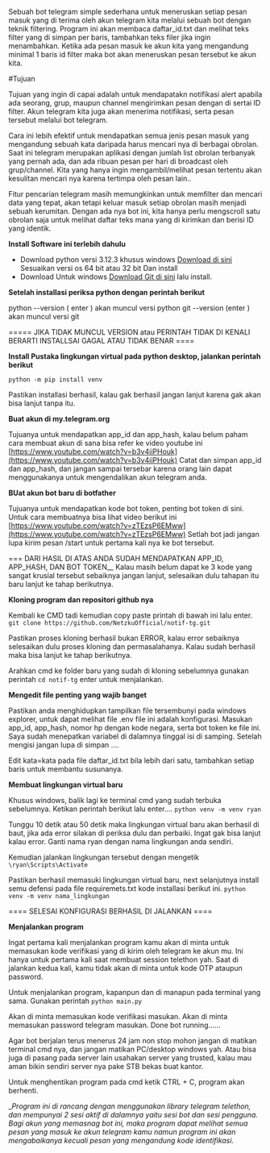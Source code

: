 Sebuah bot telegram simple sederhana untuk meneruskan setiap pesan masuk yang di terima oleh akun telegram kita melalui sebuah bot dengan teknik filtering.
Program ini akan membaca daftar_id.txt dan melihat teks filter yang di simpan per baris, tambahkan teks filer jika ingin menambahkan.
Ketika ada pesan masuk ke akun kita yang mengandung minimal 1 baris id filter maka bot akan meneruskan pesan tersebut ke akun kita.

#Tujuan

Tujuan yang ingin di capai adalah untuk mendapatakn notifikasi alert apabila ada seorang, grup, maupun channel mengirimkan pesan dengan  di sertai ID filter.
Akun telegram kita juga akan menerima notifikasi, serta pesan tersebut melalui bot telegram. 

Cara ini lebih efektif untuk mendapatkan semua jenis pesan masuk yang mengandung sebuah kata daripada harus mencari nya di berbagai obrolan. 
Saat ini telegram merupakan aplikasi dengan jumlah list obrolan terbanyak yang pernah ada, dan ada ribuan pesan per hari di broadcast oleh grup/channel.
Kita yang hanya ingin mengambil/melihat pesan tertentu akan kesulitan mencari nya karena tertimpa oleh pesan lain..

Fitur pencarian telegram masih memungkinkan untuk memfilter dan mencari data yang tepat, akan tetapi keluar masuk setiap obrolan masih menjadi sebuah kerumitan.
Dengan ada nya bot ini, kita hanya perlu mengscroll satu obrolan saja untuk melihat daftar teks mana yang di kirimkan dan berisi ID yang identik.


**Install Software ini terlebih dahulu**

- Download python versi 3.12.3 khusus windows [Download di sini](https://www.python.org/downloads/release/python-3123/) Sesuaikan versi os 64 bit atau 32 bit Dan install
- Download Untuk windows [Download Git di sini](https://git-scm.com/downloads) lalu install.

**Setelah installasi periksa python dengan perintah berikut**

python --version ( enter ) akan muncul versi python
git --version (enter ) akan muncul versi git

===== JIKA TIDAK MUNCUL VERSION atau PERINTAH TIDAK DI KENALI BERARTI INSTALLSAI GAGAL ATAU TIDAK BENAR ==== 


**Install Pustaka lingkungan virtual pada python desktop, jalankan perintah berikut**

`python -m pip install venv`

Pastikan installasi berhasil, kalau gak berhasil jangan lanjut karena gak akan bisa lanjut tanpa itu.

**Buat akun di my.telegram.org**

Tujuanya untuk mendapatkan app_id dan app_hash, kalau belum paham cara membuat akun di sana bisa refer ke video youtube ini [https://www.youtube.com/watch?v=b3v4iiPHouk](https://www.youtube.com/watch?v=b3v4iiPHouk)
Catat dan simpan app_id dan app_hash, dan jangan sampai tersebar karena orang lain dapat menggunakanya untuk mengendalikan akun telegram anda.

**BUat akun bot baru di botfather**

Tujuanya untuk mendapatkan kode bot token, penting bot token di sini. Untuk cara membuatnya bisa lihat video berikut ini [https://www.youtube.com/watch?v=zTEzsP6EMww](https://www.youtube.com/watch?v=zTEzsP6EMww)
Setlah bot jadi jangan lupa kirim pesan /start untuk pertama kali nya ke bot tersebut.

=== DARI HASIL DI ATAS ANDA SUDAH MENDAPATKAN APP_ID, APP_HASH, DAN BOT TOKEN__
Kalau masih belum dapat ke 3 kode yang sangat krusial tersebut sebaiknya jangan lanjut, selesaikan dulu tahapan itu baru lanjut ke tahap berikutnya. 


**Kloning program dan repositori github nya**

Kembali ke CMD tadi kemudian copy paste printah di bawah ini lalu enter.
`git clone https://github.com/NetzkuOfficial/notif-tg.git`

Pastikan proses kloning berhasil bukan ERROR, kalau error sebaiknya selesaikan dulu proses kloning dan permasalahanya.
Kalau sudah berhasil maka bisa lanjut ke tahap berikutnya.

Arahkan cmd ke folder baru yang sudah di kloning sebelumnya gunakan perintah 
`cd notif-tg` enter untuk menjalankan.


**Mengedit file penting yang wajib banget**

Pastikan anda menghidupkan tampilkan file tersembunyi pada windows explorer, untuk dapat melihat file .env file ini adalah konfigurasi.
Masukan app_id, app_hash, nomor hp dengan kode negara, serta bot token ke file ini. Saya sudah menepatkan variabel di dalamnya tinggal isi di samping.
Setelah mengisi jangan lupa di simpan ....

Edit kata=kata pada file daftar_id.txt bila lebih dari satu, tambahkan setiap baris untuk membantu susunanya.


**Membuat lingkungan virtual baru**

Khusus windows, balik lagi ke terminal cmd yang sudah terbuka sebelumnya. Ketikan perintah berikut lalu enter....
`python venv -m venv ryan`

Tunggu 10 detik atau 50 detik maka lingkungan virtual baru akan berhasil di baut, jika ada error silakan di periksa dulu  dan perbaiki.
Ingat gak bisa lanjut kalau error. Ganti nama ryan dengan nama lingkungan anda sendiri.

Kemudian jalankan lingkungan tersebut dengan mengetik 
`\ryan\Scripts\Activate`

Pastikan berhasil memasuki lingkungan virtual baru, next selanjutnya install semu defensi pada file requiremets.txt kode installasi berikut ini.
`python venv -m venv nama_lingkungan`


==== SELESAI KONFIGURASI BERHASIL DI JALANKAN ====

**Menjalankan program**

Ingat pertama kali menjalankan program kamu akan di minta untuk memasukan kode verifikasi yang di kirim oleh telegram ke akun mu. Ini hanya untuk pertama kali saat membuat session telethon yah.
Saat di jalankan kedua kali, kamu tidak akan di minta untuk kode OTP ataupun password.

Untuk menjalankan program, kapanpun dan di manapun pada terminal yang sama. Gunakan perintah 
`python main.py`

Akan di minta memasukan kode verifikasi masukan.
Akan di minta memasukan password telegram masukan.
Done bot running......

Agar bot berjalan terus menerus 24 jam non stop mohon jangan di matikan terminal cmd nya, dan jangan matikan PC/desktop windows yah. 
Atau bisa juga di pasang pada server lain usahakan server yang trusted, kalau mau aman bikin sendiri server nya pake STB bekas buat kantor.

Untuk menghentikan program pada cmd ketik CTRL + C, program akan berhenti.



__Program ini di rancang dengan menggunakan library telegram telethon, 
dan mempunyai 2 sesi aktif di dalamnya yaitu sesi bot dan sesi pengguna. Bagi akun yang memasnag bot ini, maka program dapat melihat semua pesan yang masuk ke akun telegram kamu namun program ini akan mengabaikanya kecuali pesan yang mengandung kode identifikasi._

